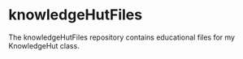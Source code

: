 # knowledgeHutFiles
The knowledgeHutFiles repository contains educational files for my KnowledgeHut class. 
